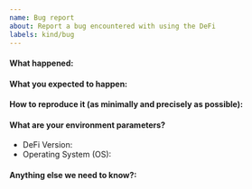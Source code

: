```yaml
---
name: Bug report
about: Report a bug encountered with using the DeFi
labels: kind/bug
---
```


<!--
Please use this template while reporting a bug and provide as much info as possible.
If the matter is security related, please disclose it privately via security@defichain.com
-->

#### What happened:

#### What you expected to happen:

#### How to reproduce it (as minimally and precisely as possible):

<!-- A clear and concise description of what actually happened.
Please provide steps on how to reproduce the issue: 1. 2. 3. -->

#### What are your environment parameters?

- DeFi Version:
- Operating System (OS):

#### Anything else we need to know?:

<!-- If possible attach all logs here for us to further debug your issues. -->
